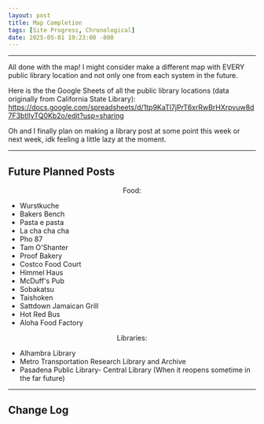```yaml
---
layout: post
title: Map Completion 
tags: [Site Progress, Chronological]
date: 2025-05-01 19:23:00 -800
---
```

---
All done with the map! I might consider make a different map with EVERY public library location and not only one from each system in the future.

Here is the the Google Sheets of all the public library locations (data originally from California State Library): https://docs.google.com/spreadsheets/d/1tp9KaTl7jPrT6xrRwBrHXrpvuw8d7F3btIlyTQ0Kb2o/edit?usp=sharing

Oh and I finally plan on making a library post at some point this week or next week, idk feeling a little lazy at the moment. 

---
<h2>Future Planned Posts</h2>

<div class="list-container">
  <p style="text-align: center;">Food:</p>
  <ul>
    <li>Wurstkuche</li>
    <li>Bakers Bench</li>
    <li>Pasta e pasta</li>
    <li>La cha cha cha</li>
    <li>Pho 87</li>
    <li>Tam O'Shanter</li>
    <li>Proof Bakery</li>
    <li>Costco Food Court</li>
    <li>Himmel Haus</li>
    <li>McDuff's Pub</li>
    <li>Sobakatsu</li>
    <li>Taishoken</li>
    <li>Sattdown Jamaican Grill</li>
    <li>Hot Red Bus</li>
    <li>Aloha Food Factory</li>
  </ul>
  
  <p style="text-align: center;">Libraries:</p>
  <ul>
    <li>Alhambra Library</li>
    <li>Metro Transportation Research Library and Archive</li>
    <li>Pasadena Public Library- Central Library (When it reopens sometime in the far future)</li>
  </ul>
</div>

---
<h2>Change Log</h2>

